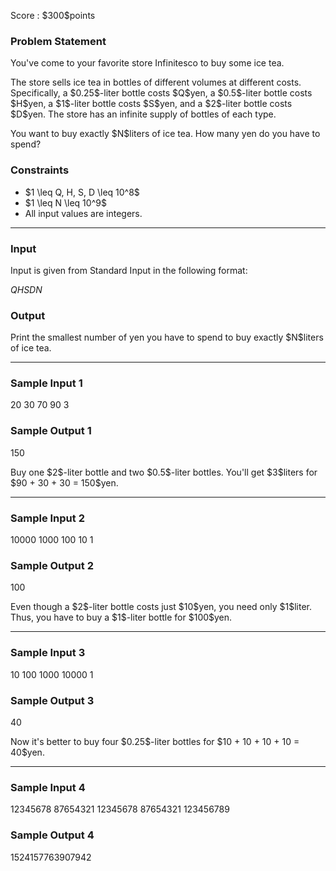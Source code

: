
<div>

<span>

<span>

<p>
Score : $300$points
</p>

<div>

<section>

### **Problem Statement**

<p>
You've come to your favorite store Infinitesco to buy some ice tea.
</p>

<p>
The store sells ice tea in bottles of different volumes at different costs.
Specifically, a $0.25$-liter bottle costs $Q$yen, a $0.5$-liter bottle costs $H$yen, a $1$-liter bottle costs $S$yen, and a $2$-liter bottle costs $D$yen.
The store has an infinite supply of bottles of each type.
</p>

<p>
You want to buy exactly $N$liters of ice tea. How many yen do you have to spend?
</p>

</section>

</div>

<div>

<section>

### **Constraints**

<ul>

<li>
$1 \leq Q, H, S, D \leq 10^8$
</li>

<li>
$1 \leq N \leq 10^9$
</li>

<li>
All input values are integers.
</li>

</ul>

</section>

</div>

---

<div>

<div>

<section>

### **Input**

<p>
Input is given from Standard Input in the following format:
</p>

<div>

$Q$$H$$S$$D$$N$
</div>

</section>

</div>

<div>

<section>

### **Output**

<p>
Print the smallest number of yen you have to spend to buy exactly $N$liters of ice tea.
</p>

</section>

</div>

</div>

---

<div>

<section>

### **Sample Input 1**

<div>

20 30 70 90
3

</div>

</section>

</div>

<div>

<section>

### **Sample Output 1**

<div>

150

</div>

<p>
Buy one $2$-liter bottle and two $0.5$-liter bottles. You'll get $3$liters for $90 + 30 + 30 = 150$yen.
</p>

</section>

</div>

---

<div>

<section>

### **Sample Input 2**

<div>

10000 1000 100 10
1

</div>

</section>

</div>

<div>

<section>

### **Sample Output 2**

<div>

100

</div>

<p>
Even though a $2$-liter bottle costs just $10$yen, you need only $1$liter.
Thus, you have to buy a $1$-liter bottle for $100$yen.
</p>

</section>

</div>

---

<div>

<section>

### **Sample Input 3**

<div>

10 100 1000 10000
1

</div>

</section>

</div>

<div>

<section>

### **Sample Output 3**

<div>

40

</div>

<p>
Now it's better to buy four $0.25$-liter bottles for $10 + 10 + 10 + 10 = 40$yen.
</p>

</section>

</div>

---

<div>

<section>

### **Sample Input 4**

<div>

12345678 87654321 12345678 87654321
123456789

</div>

</section>

</div>

<div>

<section>

### **Sample Output 4**

<div>

1524157763907942

</div>

</section>

</div>

</span>

</span>

</div>
